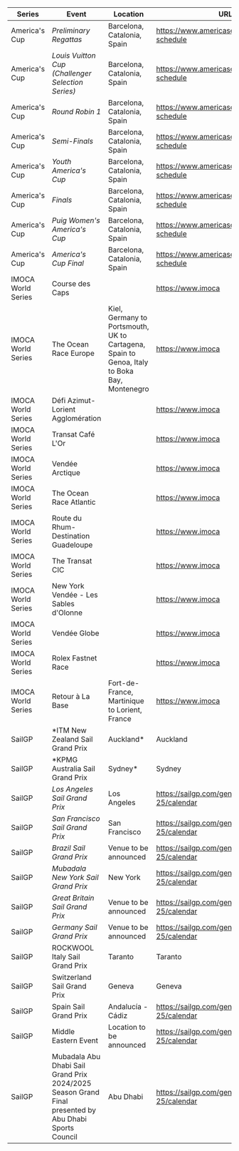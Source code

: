 | Series | Event | Location | URL | Start Date | End Date |
|---|---|---|---|---|---|
| America's Cup | *Preliminary Regattas* | Barcelona, Catalonia, Spain | https://www.americascup.com/en/ac37-schedule | 2024-08-22 | *2024-08-25* |
| America's Cup | *Louis Vuitton Cup (Challenger Selection Series)* | Barcelona, Catalonia, Spain | https://www.americascup.com/en/ac37-schedule | 2024-08-29 | *2024-09-08* |
| America's Cup | *Round Robin 1* | Barcelona, Catalonia, Spain | https://www.americascup.com/en/ac37-schedule | 2024-08-29 | *2024-09-08* |
| America's Cup | *Semi-Finals* | Barcelona, Catalonia, Spain | https://www.americascup.com/en/ac37-schedule | 2024-09-14 | *2024-09-17* |
| America's Cup | *Youth America's Cup* | Barcelona, Catalonia, Spain | https://www.americascup.com/en/ac37-schedule | 2024-09-17 | *2024-09-22* |
| America's Cup | *Finals* | Barcelona, Catalonia, Spain | https://www.americascup.com/en/ac37-schedule | 2024-09-26 | *2024-10-05* |
| America's Cup | *Puig Women's America's Cup* | Barcelona, Catalonia, Spain | https://www.americascup.com/en/ac37-schedule | 2024-10-05 | *2024-10-13* |
| America's Cup | *America's Cup Final* | Barcelona, Catalonia, Spain | https://www.americascup.com/en/ac37-schedule | 2024-10-12 | *2024-10-12* |
| IMOCA World Series | Course des Caps |  | https://www.imoca | 2025-06-29 | 2025-06-29 |
| IMOCA World Series | The Ocean Race Europe | Kiel, Germany to Portsmouth, UK to Cartagena, Spain to Genoa, Italy to Boka Bay, Montenegro | https://www.imoca | 2025-08-10 | 2025-09-03 |
| IMOCA World Series | Défi Azimut-Lorient Agglomération |  | https://www.imoca | 2025-09-16 | 2025-09-16 |
| IMOCA World Series | Transat Café L'Or |  | https://www.imoca | 2025-10-26 | 2025-10-26 |
| IMOCA World Series | Vendée Arctique |  | https://www.imoca | 2026-06 | 2026-06 |
| IMOCA World Series | The Ocean Race Atlantic |  | https://www.imoca | 2026-08 | 2026-08 |
| IMOCA World Series | Route du Rhum-Destination Guadeloupe |  | https://www.imoca | November | November |
| IMOCA World Series | The Transat CIC |  | https://www.imoca |  |  |
| IMOCA World Series | New York Vendée - Les Sables d'Olonne |  | https://www.imoca |  |  |
| IMOCA World Series | Vendée Globe |  | https://www.imoca |  |  |
| IMOCA World Series | Rolex Fastnet Race |  | https://www.imoca |  |  |
| IMOCA World Series | Retour à La Base | Fort-de-France, Martinique to Lorient, France | https://www.imoca |  |  |
| SailGP | *ITM New Zealand Sail Grand Prix | Auckland* | Auckland | https://sailgp.com/general/24-25/calendar | 2025-01-18 | *2025-01-19* |
| SailGP | *KPMG Australia Sail Grand Prix | Sydney* | Sydney | https://sailgp.com/general/24-25/calendar | 2025-02-08 | *2025-02-09* |
| SailGP | *Los Angeles Sail Grand Prix* | Los Angeles | https://sailgp.com/general/24-25/calendar | 2025-03-15 | *2025-03-16* |
| SailGP | *San Francisco Sail Grand Prix* | San Francisco | https://sailgp.com/general/24-25/calendar | 2025-03-22 | *2025-03-23* |
| SailGP | *Brazil Sail Grand Prix* | Venue to be announced | https://sailgp.com/general/24-25/calendar | 2025-05-03 | *2025-05-04* |
| SailGP | *Mubadala New York Sail Grand Prix* | New York | https://sailgp.com/general/24-25/calendar | 2025-06-07 | *2025-06-08* |
| SailGP | *Great Britain Sail Grand Prix* | Venue to be announced | https://sailgp.com/general/24-25/calendar | 2025-07-19 | *2025-07-20* |
| SailGP | *Germany Sail Grand Prix* | Venue to be announced | https://sailgp.com/general/24-25/calendar | 2025-08-16 | *2025-08-17* |
| SailGP | ROCKWOOL Italy Sail Grand Prix | Taranto | Taranto | https://sailgp.com/general/24-25/calendar | 2025-09-06 | 2025-09-07 |
| SailGP | Switzerland Sail Grand Prix | Geneva | Geneva | https://sailgp.com/general/24-25/calendar | 2025-09-20 | 2025-09-21 |
| SailGP | Spain Sail Grand Prix | Andalucía - Cádiz | https://sailgp.com/general/24-25/calendar | 2025-10-04 | 2025-10-05 |
| SailGP | Middle Eastern Event | Location to be announced | https://sailgp.com/general/24-25/calendar | 2025-11-07 | 2025-11-08 |
| SailGP | Mubadala Abu Dhabi Sail Grand Prix 2024/2025 Season Grand Final presented by Abu Dhabi Sports Council | Abu Dhabi | https://sailgp.com/general/24-25/calendar | 2025-11-29 | 2025-11-30 |